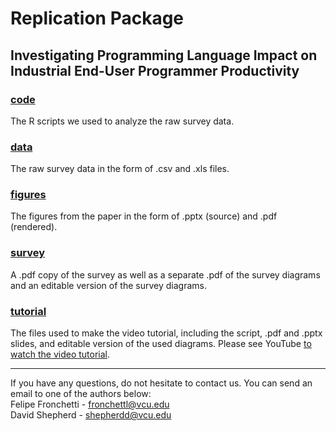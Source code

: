 # Replication Package
## Investigating Programming Language Impact on Industrial End-User Programmer Productivity
### [code](https://github.com/vcuse/industrial/tree/master/code)
The R scripts we used to analyze the raw survey data. 
### [data](https://github.com/vcuse/industrial/tree/master/data)
The raw survey data in the form of .csv and .xls files.
### [figures](https://github.com/vcuse/industrial/tree/master/figures)
The figures from the paper in the form of .pptx (source) and .pdf (rendered). 
### [survey](https://github.com/vcuse/industrial/tree/master/survey)
A .pdf copy of the survey as well as a separate .pdf of the survey diagrams and an editable version of the survey diagrams.
### [tutorial](https://github.com/vcuse/industrial/tree/master/tutorial)
The files used to make the video tutorial, including the script, .pdf and .pptx slides, and editable version of the used diagrams. Please see YouTube [to watch the video tutorial](https://www.youtube.com/watch?v=V3xTa2sw0bk).  

---
If you have any questions, do not hesitate to contact us. You can send an email to one of the authors below:   <br>
Felipe Fronchetti - fronchettl@vcu.edu <br>
David Shepherd - shepherdd@vcu.edu

